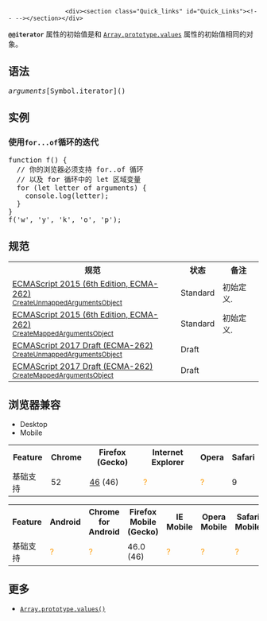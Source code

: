 
                
                  
                    <div><section class="Quick_links" id="Quick_Links"><!-- --></section></div>

<p><code><strong>@@iterator</strong></code>&#xA0;&#x5C5E;&#x6027;&#x7684;&#x521D;&#x59CB;&#x503C;&#x662F;&#x548C; <a title="values() &#x65B9;&#x6CD5;&#x8FD4;&#x56DE;&#x4E00;&#x4E2A;&#x65B0;&#x7684;&#xA0;Array Iterator&#xA0;&#x5BF9;&#x8C61;&#xFF0C;&#x8BE5;&#x5BF9;&#x8C61;&#x5305;&#x542B;&#x6570;&#x7EC4;&#x6BCF;&#x4E2A;&#x7D22;&#x5F15;&#x7684;&#x503C;&#x3002;" href="/zh-CN/docs/Web/JavaScript/Reference/Global_Objects/Array/values"><code>Array.prototype.values</code></a> &#x5C5E;&#x6027;&#x7684;&#x521D;&#x59CB;&#x503C;&#x76F8;&#x540C;&#x7684;&#x5BF9;&#x8C61;&#x3002;</p>

<h2 id="&#x8BED;&#x6CD5;">&#x8BED;&#x6CD5;</h2>

<pre class="syntaxbox"><var>arguments</var>[Symbol.iterator]()</pre>

<h2 id="&#x5B9E;&#x4F8B;">&#x5B9E;&#x4F8B;</h2>

<h3 id="&#x4F7F;&#x7528;for...of&#x5FAA;&#x73AF;&#x7684;&#x8FED;&#x4EE3;">&#x4F7F;&#x7528;<code>for...of</code>&#x5FAA;&#x73AF;&#x7684;&#x8FED;&#x4EE3;</h3>

<pre class="brush: js">function f() {
  // &#x4F60;&#x7684;&#x6D4F;&#x89C8;&#x5668;&#x5FC5;&#x987B;&#x652F;&#x6301; for..of &#x5FAA;&#x73AF;
  // &#x4EE5;&#x53CA; for &#x5FAA;&#x73AF;&#x4E2D;&#x7684; let &#x533A;&#x57DF;&#x53D8;&#x91CF;
  for (let letter of arguments) {
    console.log(letter);
  }
}
f(&apos;w&apos;, &apos;y&apos;, &apos;k&apos;, &apos;o&apos;, &apos;p&apos;);
</pre>

<h2 id="&#x89C4;&#x8303;">&#x89C4;&#x8303;</h2>

<table class="standard-table">
 <tbody>
  <tr>
   <th scope="col">&#x89C4;&#x8303;</th>
   <th scope="col">&#x72B6;&#x6001;</th>
   <th scope="col">&#x5907;&#x6CE8;</th>
  </tr>
  <tr>
   <td><a lang="en" hreflang="en" href="http://www.ecma-international.org/ecma-262/6.0/#sec-createunmappedargumentsobject" class="external">ECMAScript 2015 (6th Edition, ECMA-262)<br><small lang="zh-CN"> CreateUnmappedArgumentsObject</small></a></td>
   <td><span class="spec-Standard">Standard</span></td>
   <td>&#x521D;&#x59CB;&#x5B9A;&#x4E49;.</td>
  </tr>
  <tr>
   <td><a lang="en" hreflang="en" href="http://www.ecma-international.org/ecma-262/6.0/#sec-createmappedargumentsobject" class="external">ECMAScript 2015 (6th Edition, ECMA-262)<br><small lang="zh-CN"> CreateMappedArgumentsObject</small></a></td>
   <td><span class="spec-Standard">Standard</span></td>
   <td>&#x521D;&#x59CB;&#x5B9A;&#x4E49;.</td>
  </tr>
  <tr>
   <td><a lang="en" hreflang="en" href="https://tc39.github.io/ecma262/#sec-createunmappedargumentsobject" class="external">ECMAScript 2017 Draft (ECMA-262)<br><small lang="zh-CN">CreateUnmappedArgumentsObject</small></a></td>
   <td><span class="spec-Draft">Draft</span></td>
   <td>&#xA0;</td>
  </tr>
  <tr>
   <td><a lang="en" hreflang="en" href="https://tc39.github.io/ecma262/#sec-createmappedargumentsobject" class="external">ECMAScript 2017 Draft (ECMA-262)<br><small lang="zh-CN">CreateMappedArgumentsObject</small></a></td>
   <td><span class="spec-Draft">Draft</span></td>
   <td>&#xA0;</td>
  </tr>
 </tbody>
</table>

<h2 id="&#x6D4F;&#x89C8;&#x5668;&#x517C;&#x5BB9;">&#x6D4F;&#x89C8;&#x5668;&#x517C;&#x5BB9;</h2>

<div><div class="htab">
    <a name="AutoCompatibilityTable" id="AutoCompatibilityTable"></a>
    <ul>
        <li class="selected"><a>Desktop</a></li>
        <li><a>Mobile</a></li>
    </ul>
</div></div>

<div id="compat-desktop">
<table class="compat-table">
 <tbody>
  <tr>
   <th>Feature</th>
   <th>Chrome</th>
   <th>Firefox (Gecko)</th>
   <th>Internet Explorer</th>
   <th>Opera</th>
   <th>Safari</th>
  </tr>
  <tr>
   <td>&#x57FA;&#x7840;&#x652F;&#x6301;</td>
   <td>52</td>
   <td><a title="Released on 2016-04-26." href="/en-US/Firefox/Releases/46">46</a> (46)</td>
   <td><span title="Compatibility unknown; please update this." style="color: rgb(255, 153, 0);">?</span></td>
   <td><span title="Compatibility unknown; please update this." style="color: rgb(255, 153, 0);">?</span></td>
   <td>9</td>
  </tr>
 </tbody>
</table>
</div>

<div id="compat-mobile">
<table class="compat-table">
 <tbody>
  <tr>
   <th>Feature</th>
   <th>Android</th>
   <th>Chrome for Android</th>
   <th>Firefox Mobile (Gecko)</th>
   <th>IE Mobile</th>
   <th>Opera Mobile</th>
   <th>Safari Mobile</th>
  </tr>
  <tr>
   <td>&#x57FA;&#x7840;&#x652F;&#x6301;</td>
   <td><span title="Compatibility unknown; please update this." style="color: rgb(255, 153, 0);">?</span></td>
   <td><span title="Compatibility unknown; please update this." style="color: rgb(255, 153, 0);">?</span></td>
   <td>46.0 (46)</td>
   <td><span title="Compatibility unknown; please update this." style="color: rgb(255, 153, 0);">?</span></td>
   <td><span title="Compatibility unknown; please update this." style="color: rgb(255, 153, 0);">?</span></td>
   <td><span title="Compatibility unknown; please update this." style="color: rgb(255, 153, 0);">?</span></td>
  </tr>
 </tbody>
</table>
</div>

<h2 id="&#x66F4;&#x591A;">&#x66F4;&#x591A;</h2>

<ul>
 <li><a title="values() &#x65B9;&#x6CD5;&#x8FD4;&#x56DE;&#x4E00;&#x4E2A;&#x65B0;&#x7684;&#xA0;Array Iterator&#xA0;&#x5BF9;&#x8C61;&#xFF0C;&#x8BE5;&#x5BF9;&#x8C61;&#x5305;&#x542B;&#x6570;&#x7EC4;&#x6BCF;&#x4E2A;&#x7D22;&#x5F15;&#x7684;&#x503C;&#x3002;" href="/zh-CN/docs/Web/JavaScript/Reference/Global_Objects/Array/values"><code>Array.prototype.values()</code></a></li>
</ul>
                  
                
              